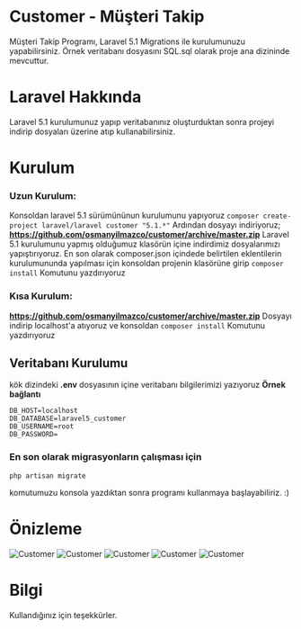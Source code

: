 # Customer - Müşteri Takip
Müşteri Takip Programı, Laravel 5.1
Migrations ile kurulumunuzu yapabilirsiniz. 
Örnek veritabanı dosyasını SQL.sql olarak proje ana dizininde mevcuttur.
# Laravel Hakkında
Laravel 5.1 kurulumunuz yapıp veritabanınız oluşturduktan sonra projeyi indirip dosyaları üzerine atıp kullanabilirsiniz.

# Kurulum
### Uzun Kurulum:
Konsoldan laravel 5.1 sürümününun kurulumunu yapıyoruz
```composer create-project laravel/laravel customer "5.1.*"```
Ardından dosyayı indiriyoruz; 
**https://github.com/osmanyilmazco/customer/archive/master.zip**
Laravel 5.1 kurulumunu yapmış olduğumuz klasörün içine indirdimiz dosyalarımızı yapıştırıyoruz.
En son olarak composer.json içindede belirtilen eklentilerin kurulumununda yapılması için konsoldan projenin klasörüne girip ```composer install``` Komutunu yazdırıyoruz
### Kısa Kurulum:
**https://github.com/osmanyilmazco/customer/archive/master.zip** 
Dosyayı indirip localhost'a atıyoruz ve konsoldan ```composer install``` Komutunu yazdırıyoruz
## Veritabanı Kurulumu
kök dizindeki **.env** dosyasının içine veritabanı bilgilerimizi yazıyoruz
**Örnek bağlantı**
```
DB_HOST=localhost
DB_DATABASE=laravel5_customer
DB_USERNAME=root
DB_PASSWORD=
```

### En son olarak migrasyonların çalışması için
```
php artisan migrate
```
komutumuzu konsola yazdıktan sonra programı kullanmaya başlayabiliriz. :)

# Önizleme
![Customer](http://indir.astald.com/dosyalar/screen_db_56cd781b15696.png)
![Customer](http://indir.astald.com/dosyalar/screen-kopya-3_db_56cd79dfe815a.png)
![Customer](http://indir.astald.com/dosyalar/screen-kopya-2_db_56cd79dfe7f86.png)
![Customer](http://indir.astald.com/dosyalar/screen-kopya-kopya_db_56cd79dfe7c6c.png)
![Customer](http://indir.astald.com/dosyalar/screen-kopya-kopya-kopya_db_56cd79dfde581.png)

# Bilgi
Kullandığınız için teşekkürler.
